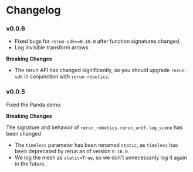 # Changelog

### v0.0.6

- Fixed bugs for `rerun-sdk>=0.18.0` after function signatures changed.
- Log invisible transform arrows.

**Breaking Changes**

- The rerun API has changed significantly, so you should upgrade `rerun-sdk` in conjunction with `rerun-robotics`.

### v0.0.5

Fixed the Panda demo.

**Breaking Changes**

The signature and behavior of `rerun_robotics.rerun_urdf.log_scene` has been changed

- The `timeless` parameter has been
  renamed `static`, as `timeless` has been deprecated by rerun as of version `0.16.0`.
- We log the mesh as `static=True`, so we don't unnecessarily log it again in the future.
